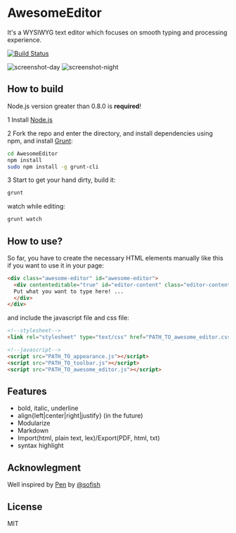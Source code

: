 AwesomeEditor
=============
It's a WYSIWYG text editor which focuses on smooth typing and processing experience.

[![Build Status](https://travis-ci.org/hyaocuk/AwesomeEditor.svg?branch=master)](https://travis-ci.org/hyaocuk/AwesomeEditor)

![screenshot-day](http://i.imgur.com/eUVK9SS.png)
![screenshot-night](http://i.imgur.com/JE8meAK.png)

## How to build ##
Node.js version greater than 0.8.0 is **required**!

1 Install [Node.js](http://nodejs.org/)

2 Fork the repo and enter the directory, and install dependencies using npm, and install [Grunt](http://gruntjs.com/):
  ```sh
  cd AwesomeEditor
  npm install
  sudo npm install -g grunt-cli
  ```
3 Start to get your hand dirty, build it:
  ```sh
  grunt
  ```
  watch while editing:
  ```sh
  grunt watch
  ```

## How to use? ##
So far, you have to create the necessary HTML elements manually like this if you want to use it in your page:

```html
<div class="awesome-editor" id="awesome-editor">
  <div contenteditable="true" id="editor-content" class="editor-content">
  Put what you want to type here! ...
  </div>
</div>
```
and include the javascript file and css file:

```html
<!--stylesheet-->
<link rel="stylesheet" type="text/css" href="PATH_TO_awesome_editor.css" />

<!--javascript-->
<script src="PATH_TO_appearance.js"></script>
<script src="PATH_TO_toolbar.js"></script>
<script src="PATH_TO_awesome_editor.js"></script>
```


## Features ##
* bold, italic, underline
* align{left|center|right|justify}
(in the future)
* Modularize
* Markdown
* Import(html, plain text, lex)/Export(PDF, html, txt)
* syntax highlight

## Acknowlegment ##
Well inspired by [Pen](https://github.com/sofish/pen) by [@sofish](https://github.com/sofish)

## License ##
MIT

